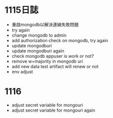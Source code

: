 # 1115日誌
* 重啟mongodb以解決連線失敗問題
* try again
* change mongodb to admin 
* add authorization check on mongodb, try again
* update mongodburi
* update mongodburi again
* check mongodb appuser is work or not?
* remove w=majority in mongodb uri
* add new data test artifact will renew or not
* env adjust

# 1116
* adjust secret variable for mongouri
* adjust secret variable for mongouri again 